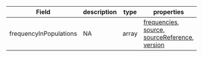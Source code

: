 |Field | description | type | properties | example | enum|
| ---| ---| ---| ---| ---| --- |
| frequencyInPopulations | NA | array | [frequencies](./frequencies.md), [source](./source.md), [sourceReference](./sourceReference.md), [version](./version.md) | NA | NA|
